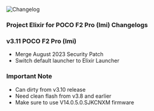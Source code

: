 ![Changelog](https://i.imgur.com/VLpDHwf.png)

### Project Elixir for POCO F2 Pro (lmi) Changelogs

### v3.11 POCO F2 Pro (lmi)

- Merge August 2023 Security Patch
- Switch default launcher to Elixir Launcher

### Important Note
- Can dirty from v3.10 release
- Need clean flash from v3.8 and earlier
- Make sure to use V14.0.5.0.SJKCNXM firmware
